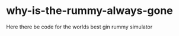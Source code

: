 why-is-the-rummy-always-gone
============================
Here there be code for the worlds best gin rummy simulator
